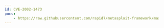 ```yaml
---
id: CVE-2002-1473
pocs:
    - https://raw.githubusercontent.com/rapid7/metasploit-framework/master/modules/exploits/hpux/lpd/cleanup_exec.rb
---
```

